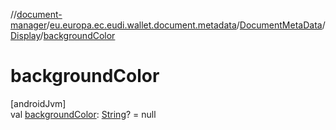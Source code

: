 //[document-manager](../../../../index.md)/[eu.europa.ec.eudi.wallet.document.metadata](../../index.md)/[DocumentMetaData](../index.md)/[Display](index.md)/[backgroundColor](background-color.md)

# backgroundColor

[androidJvm]\
val [backgroundColor](background-color.md): [String](https://kotlinlang.org/api/latest/jvm/stdlib/kotlin/-string/index.html)? = null
